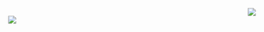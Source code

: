 
<div align="right">
  <a href="https://github.com/anuraghazra/github-readme-stats">
    <img src="https://github-readme-stats.vercel.app/api?username=leticia-238&custom_title=Minhas%20estat%C3%ADsticas%20do%20GitHub%20%F0%9F%98%9C&show_icons=true&bg_color=90,80d4ff,ff99ff&icon_color=ff33cc&text_color=e600ac&title_color=cc0099&hide_border=true&locale=pt-br&line_height=25" />
  </a>
</div>
<div>
  <a href="https://github.com/anuraghazra/github-readme-stats">
    <img src="https://github-readme-stats.vercel.app/api/top-langs/?username=leticia-238&layout=compact&card_width=235&bg_color=180,000000,080808&text_color=4da6ff&title_color=ff4dd2&hide_border=true&locale=pt-br" />
  </a>
</div>




<!--
**leticia-238/leticia-238** is a ✨ _special_ ✨ repository because its `README.md` (this file) appears on your GitHub profile.

Here are some ideas to get you started:

- 🔭 I’m currently working on ...
- 🌱 I’m currently learning ...
- 👯 I’m looking to collaborate on ...
- 🤔 I’m looking for help with ...
- 💬 Ask me about ...
- 📫 How to reach me: ...
- 😄 Pronouns: ...
- ⚡ Fun fact: ...
-->
